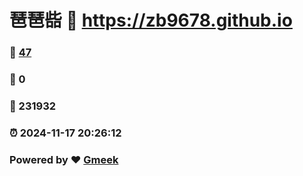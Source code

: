 # 琶琶啙 :link: https://zb9678.github.io 
### :page_facing_up: [47](https://zb9678.github.io/tag.html) 
### :speech_balloon: 0 
### :hibiscus: 231932 
### :alarm_clock: 2024-11-17 20:26:12 
### Powered by :heart: [Gmeek](https://github.com/Meekdai/Gmeek)
